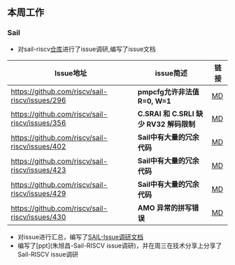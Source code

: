 ## 本周工作

### Sail

- 对sail-riscv[仓库](https://github.com/riscv/sail-riscv/issues?page=1&q=is%3Aissue+is%3Aopen)进行了issue调研,编写了issue文档

| Issue地址                                      | issue简述                               | 链接                  |
| ---------------------------------------------- | --------------------------------------- | --------------------- |
| https://github.com/riscv/sail-riscv/issues/296 | **pmpcfg允许非法值R=0, W=1**            | [MD](./week36/296.md) |
| https://github.com/riscv/sail-riscv/issues/356 | **C.SRAI 和 C.SRLI 缺少 RV32 解码限制** | [MD](./week36/356.md) |
| https://github.com/riscv/sail-riscv/issues/402 | **Sail中有大量的冗余代码**              | [MD](./week36/402.md) |
| https://github.com/riscv/sail-riscv/issues/423 | **Sail中有大量的冗余代码**              | [MD](./week36/423.md) |
| https://github.com/riscv/sail-riscv/issues/429 | **Sail中有大量的冗余代码**              | [MD](./week36/429.md) |
| https://github.com/riscv/sail-riscv/issues/430 | **AMO 异常的拼写错误**                  | [MD](./week36/430.md) |

- 对issue进行汇总，编写了[SAIL-Issue调研文档](./week36/Sail-RISCV-Issue.md)
- 编写了[ppt](朱旭昌-Sail-RISCV issue调研)，并在周三在技术分享上分享了Sail-RISCV issue调研
